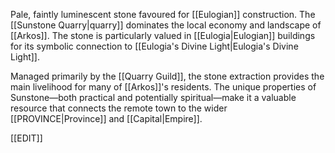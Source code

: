 Pale, faintly luminescent stone favoured for [[Eulogian]] construction. The [[Sunstone Quarry|quarry]] dominates the local economy and landscape of [[Arkos]]. The stone is particularly valued in [[Eulogia|Eulogian]] buildings for its symbolic connection to [[Eulogia's Divine Light|Eulogia's Divine Light]].

Managed primarily by the [[Quarry Guild]], the stone extraction provides the main livelihood for many of [[Arkos]]'s residents. The unique properties of Sunstone—both practical and potentially spiritual—make it a valuable resource that connects the remote town to the wider [[PROVINCE|Province]] and [[Capital|Empire]].

[[EDIT]]